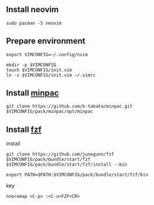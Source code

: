 ## Install neovim

    sudo pacman -S neovim

## Prepare environment

    export VIMCONFIG=~/.config/nvim

    mkdir -p $VIMCONFIG
    touch $VIMCONFIG/init.vim
    ln -s $VIMCONFIG/init.vim ~/.vimrc

## Install [minpac](https://github.com/k-takata/minpac)

    git clone https://github.com/k-takata/minpac.git $VIMCONFIG/pack/minpac/opt/minpac

## Install [fzf](https://github.com/junegunn/fzf)

install

    git clone https://github.com/junegunn/fzf $VIMCONFIG/pack/bundle/start/fzf
    $VIMCONFIG/pack/bundle/start/fzf/install --bin

    export PATH=$PATH:$VIMCONFIG/pack/bundle/start/fzf/bin

key

    nnoremap <C-p> :<C-u>FZF<CR>
